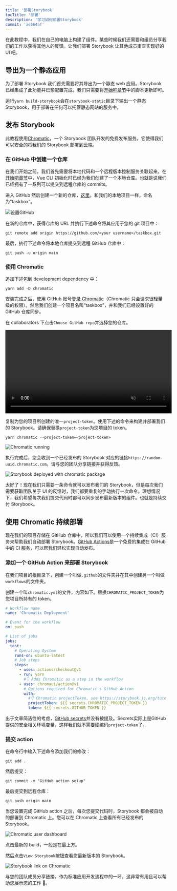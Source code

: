```yaml
---
title: '部署Storybook'
tocTitle: '部署'
description: '学习如何部署Storybook'
commit: 'ae564af'
---
```


在此教程中，我们在自己的电脑上构建了组件。某些时候我们还需要和组员分享我们的工作以获得其他人的反馈。让我们部署 Storybook 让其他成员审查实现好的 UI 吧。

## 导出为一个静态应用

为了部署 Storybook 我们首先需要将其导出为一个静态 web 应用。Storybook 已经集成了此功能并已预配置完成，我们只需要将[开始吧章节](/intro-to-storybook/vue/zh-CN/get-started)中的脚本更新即可。

运行`yarn build-storybook`会在`storybook-static`目录下输出一个静态 Storybook，用于部署在任何可以托管静态网站的服务中。

## 发布 Storybook

此教程使用<a href="https://www.chromatic.com/?utm_source=storybook_website&utm_medium=link&utm_campaign=storybook">Chromatic</a>，一个 Storybook 团队开发的免费发布服务。它使得我们可以安全的将我们的 Storybook 部署到云端。

### 在 GitHub 中创建一个仓库

在我们开始之前，我们首先需要将本地代码和一个远程版本控制服务关联起来。在[开始吧章节](/intro-to-storybook/vue/zh-CN/get-started)中，Vue CLI 初始化时已经为我们创建了一个本地仓库。也就是说我们已经拥有了一系列可以提交到远程仓库的 commits。

进入 GitHub 然后创建一个新的仓库，[这里](https://github.com/new)。和我们的本地项目一样，命名为“taskbox”。

![设置GitHub](/intro-to-storybook/github-create-taskbox.png)

在新的仓库中，获得仓库的 URL 并执行下述命令将其应用于您的 git 项目中：

```shell
git remote add origin https://github.com/<your username>/taskbox.git
```

最后，执行下述命令将本地仓库提交到远程 GitHub 仓库中：

```shell
git push -u origin main
```

### 使用 Chromatic

追加下述包到 development dependency 中：

```shell
yarn add -D chromatic
```

安装完成之后，使用 GitHub 账号[登录 Chromatic](https://www.chromatic.com/start/?utm_source=storybook_website&utm_medium=link&utm_campaign=storybook)（Chromatic 只会请求很轻量级的权限）。然后我们创建一个项目名叫“taskbox”，并和我们已经设置好的 GitHub 仓库同步。

在 collaborators 下点击`Choose GitHub repo`并选择您的仓库。

<video autoPlay muted playsInline loop style="width:520px; margin: 0 auto;">
  <source
    src="/intro-to-storybook/chromatic-setup-learnstorybook.mp4"
    type="video/mp4"
  />
</video>

复制为您的项目所创建的唯一`project-token`。使用下述的命令来构建并部署我们的 Storybook。请确保替换`project-token`为您项目的 token。

```shell
yarn chromatic --project-token=<project-token>
```

![Chromatic running](/intro-to-storybook/chromatic-manual-storybook-console-log.png)

执行完成后，您会收到一个已经发布的 Storybook 对应的链接`https://random-uuid.chromatic.com`。请与您的团队分享链接并获得反馈。

![Storybook deployed with chromatic package](/intro-to-storybook/chromatic-manual-storybook-deploy-6-0.png)

太好了！现在我们只需要一条命令就可以发布我们的 Storybook，但是每次我们需要获取团队关于 UI 的反馈时，我们都要重复的手动执行一次命令。理想情况下，我们希望每次我们提交代码时都可以同步发布最新版本的组件。也就是持续交付 Storybook。

## 使用 Chromatic 持续部署

现在我们的项目存储在 GitHub 仓库中，所以我们可以使用一个持续集成（CI）服务来帮助我们自动部署 Storybook。[GitHub Actions](https://github.com/features/actions)是一个免费的集成在 GitHub 中的 CI 服务，可以帮我们轻松实现自动发布。

### 添加一个 GitHub Action 来部署 Storybook

在我们项目的根目录下，创建一个叫做`.github`的文件夹并在其中创建另一个叫做`workflows`的文件夹。

创建一个叫`chromatic.yml`的文件，内容如下。替换`CHROMATIC_PROJECT_TOKEN`为您项目所持有的 token。

```yaml:title=.github/workflows/chromatic.yml
# Workflow name
name: 'Chromatic Deployment'

# Event for the workflow
on: push

# List of jobs
jobs:
  test:
    # Operating System
    runs-on: ubuntu-latest
    # Job steps
    steps:
      - uses: actions/checkout@v1
      - run: yarn
        #👇 Adds Chromatic as a step in the workflow
      - uses: chromaui/action@v1
        # Options required for Chromatic's GitHub Action
        with:
          #👇 Chromatic projectToken, see https://storybook.js.org/tutorials/intro-to-storybook/vue/zh-cn/deploy/ to obtain it
          projectToken: ${{ secrets.CHROMATIC_PROJECT_TOKEN }}
          token: ${{ secrets.GITHUB_TOKEN }}
```

<div class="aside"><p>出于文章简洁性的考虑，<a href="https://help.github.com/en/actions/configuring-and-managing-workflows/creating-and-storing-encrypted-secrets">GitHub secrets</a>并没有被提及。Secrets实际上是GitHub提供的安全相关环境变量，这样我们就不需要硬编码<code>project-token</code>了。</p></div>

### 提交 action

在命令行中输入下述命令添加我们的修改：

```shell
git add .
```

然后提交：

```shell
git commit -m "GitHub action setup"
```

最后提交到远程仓库：

```shell
git push origin main
```

当您设置完成 GitHub action 之后，每次您提交代码时，Storybook 都会被自动的部署到 Chromatic 上。您可以在 Chromatic 上查看所有已经发布的 Storybook。

![Chromatic user dashboard](/intro-to-storybook/chromatic-user-dashboard.png)

点击最新的 build，一般是在最上方。

然后点击`View Storybook`按钮查看您最新版本的 Storybook。

![Storybook link on Chromatic](/intro-to-storybook/chromatic-build-storybook-link.png)

与您的团队成员分享链接。作为标准应用开发流程中的一环，这非常有用且可以帮助您展示您的工作 💅。
